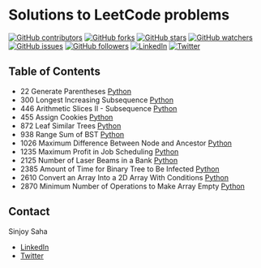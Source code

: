 # Solutions to LeetCode problems

[![GitHub contributors](https://img.shields.io/github/contributors/sinjoysaha/leetcode.svg)](https://GitHub.com/sinjoysaha/leetcode/graphs/contributors/)
[![GitHub forks](https://img.shields.io/github/forks/sinjoysaha/leetcode.svg)](https://GitHub.com/sinjoysaha/leetcode/network/)
[![GitHub stars](https://img.shields.io/github/stars/sinjoysaha/leetcode.svg)](https://GitHub.com/sinjoysaha/leetcode/stargazers/)
[![GitHub watchers](https://img.shields.io/github/watchers/sinjoysaha/leetcode.svg)](https://GitHub.com/sinjoysaha/leetcode/watchers/)
[![GitHub issues](https://img.shields.io/github/issues/sinjoysaha/leetcode.svg)](https://GitHub.com/sinjoysaha/leetcode/issues/)
[![GitHub followers](https://img.shields.io/github/followers/sinjoysaha.svg)](https://github.com/sinjoysaha?tab=followers)
[![LinkedIn](https://img.shields.io/badge/LinkedIn-0077B5?style=flat&logo=linkedin&logoColor=white)](https://linkedin.com/in/sinjoysaha)
[![Twitter](https://img.shields.io/badge/Twitter-1DA1F2?style=flat&logo=twitter&logoColor=white)](https://twitter.com/SinjoySaha)

## Table of Contents
- 22 Generate Parentheses [Python](/python/22_Generate_Parentheses.py)
- 300 Longest Increasing Subsequence [Python](/python/300_Longest_Increasing_Subsequence.py)
- 446 Arithmetic Slices II - Subsequence [Python](/python/446_Arithmetic_Slices_II_Subsequence.py)
- 455 Assign Cookies [Python](/python/455_Assign_Cookies.py)
- 872 Leaf Similar Trees [Python](/python/872_Leaf_Similar_Trees.py)
- 938 Range Sum of BST [Python](/python/938_Range_Sum_of_BST.py)
- 1026 Maximum Difference Between Node and Ancestor [Python](/python/1026_Maximum_Difference_Between_Node_and_Ancestor.py)
- 1235 Maximum Profit in Job Scheduling [Python](/python/1235_Maximum_Profit_in_Job_Scheduling.py)
- 2125	Number of Laser Beams in a Bank [Python](/python/2125_Number_of_Laser_Beams_in_a_Bank.py)
- 2385 Amount of Time for Binary Tree to Be Infected [Python](/python/2385_Amount_of_Time_for_Binary_Tree_to_Be_Infected)
- 2610 Convert an Array Into a 2D Array With Conditions [Python](/python/2610_Convert_an_Array_Into_a_2D_Array_With_Conditions.py)
- 2870	Minimum Number of Operations to Make Array Empty [Python](/python/2870_Minimum_Number_of_Operations_to_Make_Array_Empty.py)

## Contact

Sinjoy Saha 
  * [LinkedIn](https://linkedin.com/in/sinjoysaha)
  * [Twitter](https://twitter.com/SinjoySaha)
